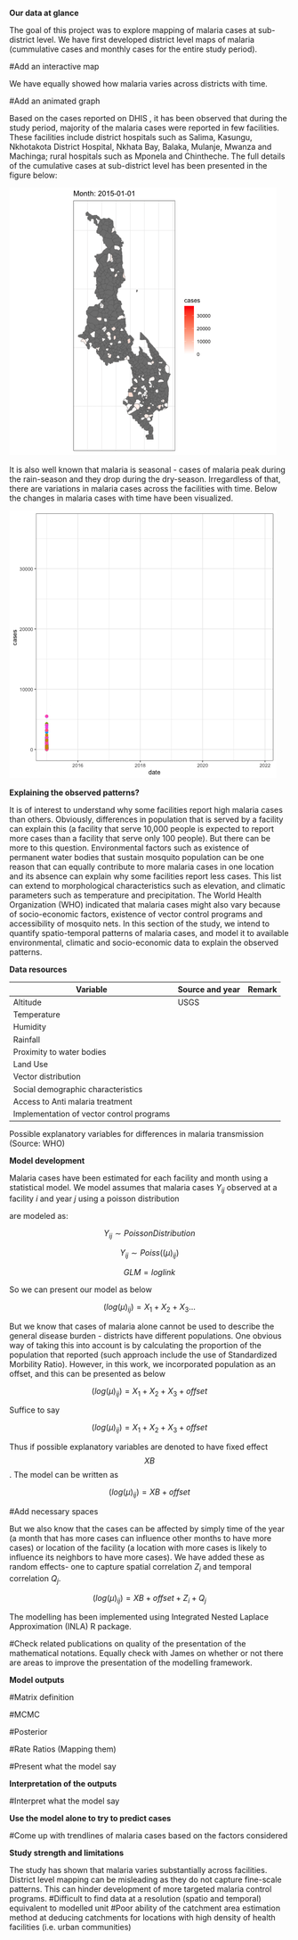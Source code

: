 **Our data at glance**

The goal of this project was to explore mapping of malaria cases at sub-district level. We have first developed district level maps of malaria (cummulative cases and monthly cases for the entire study period).

#Add an interactive map

We have equally showed how malaria varies across districts with time.

#Add an animated graph

Based on the cases reported on DHIS , it has been observed that during the study period, majority of the malaria cases were reported in few facilities. These facilities include district hospitals such as Salima, Kasungu, Nkhotakota District Hospital, Nkhata Bay, Balaka, Mulanje, Mwanza and Machinga; rural hospitals such as Mponela and Chintheche. The full details of the cumulative cases at sub-district level has been presented in the figure below:

![malaria cases during the study period](graphics/cases_Space_time.gif)

It is also well known that malaria is seasonal - cases of malaria peak during the rain-season and they drop during the dry-season. Irregardless of that, there are variations in malaria cases across the facilities with time. Below the changes in malaria cases with time have been visualized.

![](graphics/cases_time.gif)

**Explaining the observed patterns?**

It is of interest to understand why some facilities report high malaria cases than others. Obviously, differences in population that is served by a facility can explain this (a facility that serve 10,000 people is expected to report more cases than a facility that serve only 100 people). But there can be more to this question. Environmental factors such as existence of permanent water bodies that sustain mosquito population can be one reason that can equally contribute to more malaria cases in one location and its absence can explain why some facilities report less cases. This list can extend to morphological characteristics such as elevation, and climatic parameters such as temperature and precipitation. The World Health Organization (WHO) indicated that malaria cases might also vary because of socio-economic factors, existence of vector control programs and accessibility of mosquito nets. In this section of the study, we intend to quantify spatio-temporal patterns of malaria cases, and model it to available environmental, climatic and socio-economic data to explain the observed patterns.

**Data resources**

| Variable                                  | Source and year | Remark |
|-------------------------------------------|-----------------|--------|
| Altitude                                  | USGS            |        |
| Temperature                               |                 |        |
| Humidity                                  |                 |        |
| Rainfall                                  |                 |        |
| Proximity to water bodies                 |                 |        |
| Land Use                                  |                 |        |
| Vector distribution                       |                 |        |
| Social demographic characteristics        |                 |        |
| Access to Anti malaria treatment          |                 |        |
| Implementation of vector control programs |                 |        |

Possible explanatory variables for differences in malaria transmission (Source: WHO)

**Model development**

Malaria cases have been estimated for each facility and month using a statistical model. We model assumes that malaria cases $Y_{ij}$ observed at a facility $i$ and year $j$ using a poisson distribution

are modeled as:

$$
   Y_{ij } {\sim} Poisson Distribution
$$

$$
   Y_{ij } {\sim} Poiss((\mu)_{ij})
$$

$$
   GLM = log link
$$

So we can present our model as below

$$
  (log(\mu)_{ij}) = X_1 + X_2 + X_3 ...
$$

But we know that cases of malaria alone cannot be used to describe the general disease burden - districts have different populations. One obvious way of taking this into account is by calculating the proportion of the population that reported (such approach include the use of Standardized Morbility Ratio). However, in this work, we incorporated population as an offset, and this can be presented as below

$$
  (log(\mu)_{ij}) = X_1 + X_2 + X_3 + offset
$$

Suffice to say

$$
  (log(\mu)_{ij}) = X_1 + X_2 + X_3 + offset
$$

Thus if possible explanatory variables are denoted to have fixed effect $$XB$$. The model can be written as

$$
  (log(\mu)_{ij}) = XB + offset
$$

#Add necessary spaces

But we also know that the cases can be affected by simply time of the year (a month that has more cases can influence other months to have more cases) or location of the facility (a location with more cases is likely to influence its neighbors to have more cases). We have added these as random effects- one to capture spatial correlation $Z_i$ and temporal correlation $Q_j$.

$$
  (log(\mu)_{ij}) = XB + offset + Z_i + Q_j
$$

The modelling has been implemented using Integrated Nested Laplace Approximation (INLA) R package.

#Check related publications on quality of the presentation of the mathematical notations. Equally check with James on whether or not there are areas to improve the presentation of the modelling framework.

**Model outputs**

#Matrix definition

#MCMC

#Posterior

#Rate Ratios (Mapping them)

#Present what the model say

**Interpretation of the outputs**

#Interpret what the model say

**Use the model alone to try to predict cases**

#Come up with trendlines of malaria cases based on the factors considered

**Study strength and limitations**

The study has shown that malaria varies substantially across facilities. District level mapping can be misleading as they do not capture fine-scale patterns. This can hinder development of more targeted malaria control programs. #Difficult to find data at a resolution (spatio and temporal) equivalent to modelled unit #Poor ability of the catchment area estimation method at deducing catchments for locations with high density of health facilities (i.e. urban communities)
